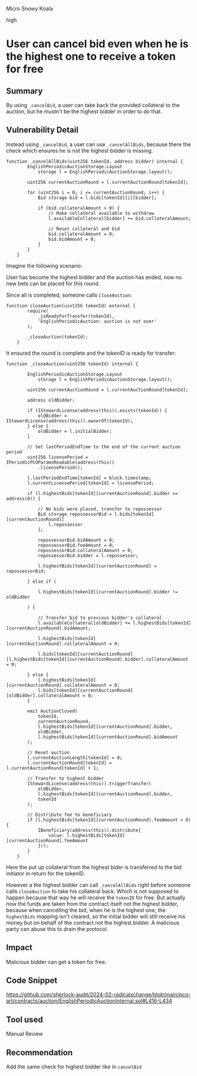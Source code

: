 Micro Snowy Koala

high

# User can cancel bid even when he is the highest one to receive a token for free

## Summary

By using `_cancelBid`, a user can take back the provided collateral to the auction, but he mustn't be the highest bidder in order to do that.

## Vulnerability Detail

Instead using `_cancelBid`, a user can use `_cancelAllBids`, because there the check which ensures he is not the highest bidder is missing.

```solidity
function _cancelAllBids(uint256 tokenId, address bidder) internal {
        EnglishPeriodicAuctionStorage.Layout
            storage l = EnglishPeriodicAuctionStorage.layout();

        uint256 currentAuctionRound = l.currentAuctionRound[tokenId];

        for (uint256 i = 0; i <= currentAuctionRound; i++) {
            Bid storage bid = l.bids[tokenId][i][bidder];

            if (bid.collateralAmount > 0) {
                // Make collateral available to withdraw
                l.availableCollateral[bidder] += bid.collateralAmount;

                // Reset collateral and bid
                bid.collateralAmount = 0;
                bid.bidAmount = 0;
            }
        }
    }
```

Imagine the following scenario:

User has become the highest bidder and the auction has ended, now no new bets can be placed for this round. 

Since all is completed, someone calls `closeAuction`:

```solidity
function closeAuction(uint256 tokenId) external {
        require(
            _isReadyForTransfer(tokenId),
            'EnglishPeriodicAuction: auction is not over'
        );

        _closeAuction(tokenId);
    }
```

It ensured the round is complete and the tokenID is ready for transfer:

```solidity
function _closeAuction(uint256 tokenId) internal {

        EnglishPeriodicAuctionStorage.Layout
            storage l = EnglishPeriodicAuctionStorage.layout();

        uint256 currentAuctionRound = l.currentAuctionRound[tokenId];

        address oldBidder;

        if (IStewardLicense(address(this)).exists(tokenId)) {
            oldBidder = IStewardLicense(address(this)).ownerOf(tokenId);
        } else {
            oldBidder = l.initialBidder;
        }

        // Set lastPeriodEndTime to the end of the current auction period
        uint256 licensePeriod = IPeriodicPCOParamsReadable(address(this))
            .licensePeriod();

        l.lastPeriodEndTime[tokenId] = block.timestamp;
        l.currentLicensePeriod[tokenId] = licensePeriod;

        if (l.highestBids[tokenId][currentAuctionRound].bidder == address(0)) {

            // No bids were placed, transfer to repossessor
            Bid storage repossessorBid = l.bids[tokenId][currentAuctionRound][
                l.repossessor
            ];

            repossessorBid.bidAmount = 0;
            repossessorBid.feeAmount = 0;
            repossessorBid.collateralAmount = 0;
            repossessorBid.bidder = l.repossessor;

            l.highestBids[tokenId][currentAuctionRound] = repossessorBid;

        } else if (

            l.highestBids[tokenId][currentAuctionRound].bidder != oldBidder

        ) {

            // Transfer bid to previous bidder's collateral
            l.availableCollateral[oldBidder] += l.highestBids[tokenId][currentAuctionRound].bidAmount;

            l.highestBids[tokenId][currentAuctionRound].collateralAmount = 0;

            l.bids[tokenId][currentAuctionRound][l.highestBids[tokenId][currentAuctionRound].bidder].collateralAmount = 0;

        } else {
            l.highestBids[tokenId][currentAuctionRound].collateralAmount = 0;
            l.bids[tokenId][currentAuctionRound][oldBidder].collateralAmount = 0;
        }

        emit AuctionClosed(
            tokenId,
            currentAuctionRound,
            l.highestBids[tokenId][currentAuctionRound].bidder,
            oldBidder,
            l.highestBids[tokenId][currentAuctionRound].bidAmount
        );

        // Reset auction
        l.currentAuctionLength[tokenId] = 0;
        l.currentAuctionRound[tokenId] = l.currentAuctionRound[tokenId] + 1;

        // Transfer to highest bidder
        IStewardLicense(address(this)).triggerTransfer(
            oldBidder,
            l.highestBids[tokenId][currentAuctionRound].bidder,
            tokenId
        );

        // Distribute fee to beneficiary
        if (l.highestBids[tokenId][currentAuctionRound].feeAmount > 0) {
            IBeneficiary(address(this)).distribute{
                value: l.highestBids[tokenId][currentAuctionRound].feeAmount
            }();
        }
    }
```

Here the put up collateral from the highest bider is transferred to the bid initiator in return for the tokenID.

However a the highest bidder can call `_cancelAllBids` right before someone calls `closeAuction` to take his collateral back. Which is not supposed to happen because that way he will receive the `tokenID` for free. But actually now the funds are taken from the contract itself not the highest bidder, because when cancelling the bid, when he is the highest one, the `highestBids` mapping isn't cleared, so the initial bidder will still receive his money but on behalf of the contract not the highest bidder. A malicious party can abuse this to drain the protocol.

## Impact

Malicious bidder can get a token for free.

## Code Snippet

https://github.com/sherlock-audit/2024-02-radicalxchange/blob/main/pco-art/contracts/auction/EnglishPeriodicAuctionInternal.sol#L416-L434

## Tool used

Manual Review

## Recommendation

Add the same check for highest bidder like in `cancelBid`